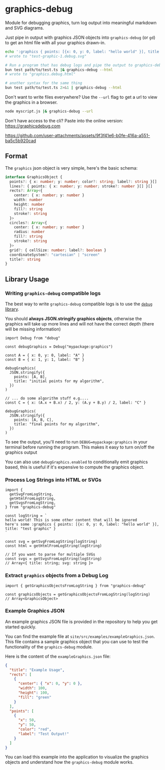 # graphics-debug

Module for debugging graphics, turn log output into meaningful markdown and SVG diagrams.

Just pipe in output with graphics JSON objects into `graphics-debug` (or `gd`) to get an html file
with all your graphics drawn-in.

```bash
echo ':graphics { points: [{x: 0, y: 0, label: "hello world" }], title: "test graphic" } }' | graphics-debug
# wrote to "test-graphic-1.debug.svg"
```

```bash
# Run a program that has debug logs and pipe the output to graphics-debug
bun test path/to/test.ts |& graphics-debug --html
# wrote to "graphics.debug.html"

# another syntax for the same thing
bun test path/to/test.ts 2>&1 | graphics-debug --html
```

Don't want to write files everywhere? Use the `--url` flag to get a url to view
the graphics in a browser.

```bash
node myscript.js |& graphics-debug --url
```

Don't have access to the cli? Paste into the online version: https://graphicsdebug.com

https://github.com/user-attachments/assets/9f3f41e6-b0fe-416a-a551-ba5c5b920cad


## Format

The `graphics` json object is very simple, here's the basic schema:

```typescript
interface GraphicsObject {
  points?: { x: number; y: number; color?: string; label?: string }[]
  lines?: { points: { x: number; y: number; stroke?: number }[] }[]
  rects?: Array<{
    center: { x: number; y: number }
    width: number
    height: number
    fill?: string
    stroke?: string
  }>
  circles?: Array<{
    center: { x: number; y: number }
    radius: number
    fill?: string
    stroke?: string
  }>
  grid?: { cellSize: number; label?: boolean }
  coordinateSystem?: "cartesian" | "screen"
  title?: string
}
```

## Library Usage

### Writing `graphics-debug` compatible logs

The best way to write `graphics-debug` compatible logs is to use the [`debug` library](https://www.npmjs.com/package/debug).

You should **always JSON.stringify graphics objects**, otherwise the graphics
will take up more lines and will not have the correct depth (there will be
missing information)

```tsx
import Debug from "debug"

const debugGraphics = Debug("mypackage:graphics")

const A = { x: 0, y: 0, label: "A" }
const B = { x: 1, y: 1, label: "B" }

debugGraphics(
  JSON.stringify({
    points: [A, B],
    title: "initial points for my algorithm",
  })
)

// ... do some algorithm stuff e.g....
const C = { x: (A.x + B.x) / 2, y: (A.y + B.y) / 2, label: "C" }

debugGraphics(
  JSON.stringify({
    points: [A, B, C],
    title: "final points for my algorithm",
  })
)
```

To see the output, you'll need to run `DEBUG=mypackage:graphics` in your terminal
before running the program. This makes it easy to turn on/off the graphics output

You can also use `debugGraphics.enabled` to conditionally emit graphics based,
this is useful if it's expensive to compute the graphics object.

### Process Log Strings into HTML or SVGs

```tsx
import {
  getSvgFromLogString,
  getHtmlFromLogString,
  getSvgsFromLogString,
} from "graphics-debug"

const logString = `
hello world! This is some other content that will be ignored
here's some :graphics { points: [{x: 0, y: 0, label: "hello world" }], title: "test graphic" }
`

const svg = getSvgFromLogString(logString)
const html = getHtmlFromLogString(logString)

// If you want to parse for multiple SVGs
const svgs = getSvgsFromLogString(logString)
// Array<{ title: string; svg: string }>
```

### Extract `graphics` objects from a Debug Log

```tsx
import { getGraphicsObjectsFromLogString } from "graphics-debug"

const graphicsObjects = getGraphicsObjectsFromLogString(logString)
// Array<GraphicsObject>
```

### Example Graphics JSON

An example graphics JSON file is provided in the repository to help you get started quickly.

You can find the example file at `site/src/examples/exampleGraphics.json`. This file contains a sample graphics object that you can use to test the functionality of the `graphics-debug` module.

Here is the content of the `exampleGraphics.json` file:

```JSON
{
  "title": "Example Usage",
  "rects": [
    {
      "center": { "x": 0, "y": 0 },
      "width": 100,
      "height": 100,
      "fill": "green"
    }
  ],
  "points": [
    {
      "x": 50,
      "y": 50,
      "color": "red",
      "label": "Test Output!"
    }
  ]
}
```

You can load this example into the application to visualize the graphics objects and understand how the `graphics-debug` module works.


